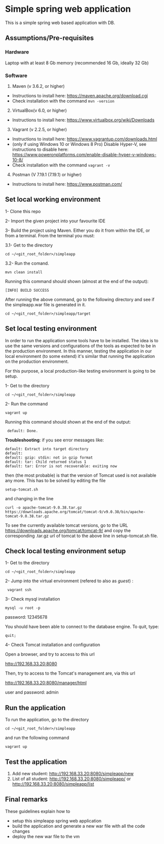 # Simple spring web application
This is a simple spring web based application with DB.

## Assumptions/Pre-requisites

### Hardware
Laptop with at least 8 Gb memory (recommended 16 Gb, ideally 32 Gb)

### Software
1. Maven (v 3.6.2, or higher)
* Instructions to install here: https://maven.apache.org/download.cgi
* Check installation with the command `mvn -version`



2. VirtualBox(v 6.0, or higher)
* Instructions to install here: https://www.virtualbox.org/wiki/Downloads 


3. Vagrant (v 2.2.5, or higher) 
* Instructions to install here: https://www.vagrantup.com/downloads.html
* (only if using Windows 10 or Windows 8 Pro) Disable Hyper-V, see instructions to disable here: https://www.poweronplatforms.com/enable-disable-hyper-v-windows-10-8/
* Check installation with the command `vagrant -v`


4. Postman (V 7.19.1 (7.19.1) or higher)
* Instructions to install here: https://www.postman.com/

## Set local working environment

1- Clone this repo

2- Import the given project into your favourite IDE

3- Build the project using Maven. Either you do it from within the IDE, or from a terminal. From the terminal you must:

3.1-  Get to the directory

```
cd ~/<git_root_folder>/simpleapp
```

3.2- Run the comand.

```
mvn clean install
```

Running this command should shown (almost at the end of the output):

```
[INFO] BUILD SUCCESS
```

After running the above command, go to the following directory and see if the simpleapp.war file is generated in it.

```
cd ~/<git_root_folder>/simpleapp/target
```

## Set local testing environment
In order to run the application some tools have to be installed. The idea is to use the same versions and configurations of the tools
as expected to be in the production environment. In this manner, testing the application in our local environment (to some extend) 
it's similar that running the application on the production environment. 

For this purpose, a local production-like testing environment is going to be setup. 


1-  Get to the directory

```
cd ~/<git_root_folder>/simpleapp
```


2-  Run the command

```
vagrant up
```

Running this command should shown at the end of the output:

```
 default: Done.
```

**Troubleshooting**: if you see error messages like:
```
default: Extract into target directory
default: 
default: gzip: stdin: not in gzip format
default: tar: Child returned status 1
default: tar: Error is not recoverable: exiting now
```
then (the most probable) is that the version of Tomcat used is not available any more.
This has to be solved by editing the file
```
setup-tomcat.sh
```
and changing in the line
```
curl -o apache-tomcat-9.0.38.tar.gz https://downloads.apache.org/tomcat/tomcat-9/v9.0.38/bin/apache-tomcat-9.0.38.tar.gz
```
To see the currently available tomcat versions, go to the URL https://downloads.apache.org/tomcat/tomcat-9/
and copy the corresponding .tar.gz url of tomcat to the above line in setup-tomcat.sh file.


## Check local testing environment setup

1-  Get to the directory

```
cd ~/<git_root_folder>/simpleapp
```

2- Jump into the virtual environment (refered to also as *guest*) : 
```
 vagrant ssh
```


3-  Check mysql installation

```
mysql -u root -p
```

password: 12345678

You should have been able to connect to the database engine. To quit, type:

```
quit;
```


4-  Check Tomcat installation and configuration

Open a browser, and try to access to this url

http://192.168.33.20:8080


Then, try to access to the Tomcat's management are, via this url

http://192.168.33.20:8080/manager/html

user and password: admin



## Run the application

To run the application, go to the directory 

```
cd ~/<git_root_folder>/simpleapp
```

and run the following command

```
vagrant up
```

## Test the application

1. Add new student: http://192.168.33.20:8080/simpleapp/new 
2. List of all student: http://192.168.33.20:8080/simpleapp/ or http://192.168.33.20:8080/simpleapp/list


## Final remarks

These guidelines explain how to 
- setup this simpleapp spring web application
- build the application and generate a new war file with all the code changes
- deploy the new war file to the vm
